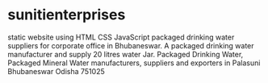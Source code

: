 # sunitienterprises
static website using HTML CSS JavaScript
packaged drinking water suppliers for corporate office in Bhubaneswar. A packaged drinking water manufacturer and supply 20 litres water Jar. Packaged Drinking Water, Packaged Mineral Water manufacturers, suppliers and exporters in Palasuni Bhubaneswar Odisha 751025
